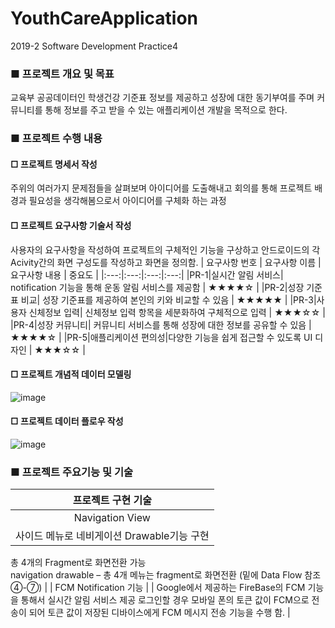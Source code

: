 # YouthCareApplication
2019-2 Software Development Practice4

### ■ 프로젝트  개요 및 목표
 교육부 공공데이터인 학생건강 기준표 정보를 제공하고 성장에 대한 동기부여를 주며 커뮤니티를 통해 정보를 주고 받을 수 있는 애플리케이션 개발을 목적으로 한다.

### ■ 프로젝트 수행 내용
 #### □ 프로젝트 명세서 작성
  주위의 여러가지 문제점들을 살펴보며 아이디어를 도출해내고 회의를 통해 프로젝트 배경과 필요성을 생각해봄으로서 아이디어를 구체화 하는 과정
  
 #### □ 프로젝트 요구사항 기술서 작성
  사용자의 요구사항을 작성하여 프로젝트의 구체적인 기능을 구상하고 안드로이드의 각 Acivity간의 화면 구성도를 작성하고 화면을 정의함.
| 요구사항 번호 | 요구사항 이름 | 요구사항 내용 | 중요도 |
|:---:|:---:|:---:|:---:|
|PR-1|실시간 알림 서비스| notification 기능을 통해 운동 알림 서비스를 제공함 | ★★★★☆ |
|PR-2|성장 기준표 비교| 성장 기준표를 제공하여 본인의 키와 비교할 수 있음 | ★★★★★ |
|PR-3|사용자 신체정보 입력| 신체정보 입력 항목을 세분화하여 구체적으로 입력 | ★★★☆☆ |
|PR-4|성장 커뮤니티| 커뮤니티 서비스를 통해 성장에 대한 정보를 공유할 수 있음 | ★★★★☆ |
|PR-5|애플리케이션 편의성|다양한 기능을 쉽게 접근할 수 있도록 UI 디자인 | ★★★☆☆ |

#### □ 프로젝트 개념적 데이터 모델링


![image](https://user-images.githubusercontent.com/53038387/82645427-d2b95e80-9c4d-11ea-9fb3-d83c10257e8f.png)  




#### □ 프로젝트 데이터 플로우 작성


![image](https://user-images.githubusercontent.com/53038387/82645557-03999380-9c4e-11ea-84c3-daa71b363f97.png)  






### ■ 프로젝트 주요기능 및 기술
| 프로젝트 구현 기술 |
|:---:|
| Navigation View |
| 사이드 메뉴로 네비게이션 Drawable기능 구현   
총 4개의 Fragment로 화면전환 가능   
navigation drawable – 총 4개 메뉴는 fragment로 화면전환 (밑에 Data Flow 참조④-⑦) |
| FCM Notification 기능 |
| Google에서 제공하는 FireBase의 FCM 기능을 통해서 실시간 알림 서비스 제공
로그인할 경우 모바일 폰의 토큰 값이 FCM으로 전송이 되어 토큰 값이 저장된 디바이스에게 FCM 메시지 전송 기능을 수행 함. |

